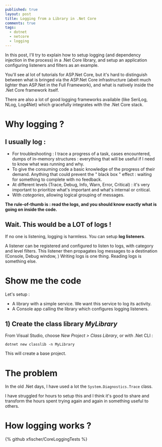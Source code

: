 ```yaml
---
published: true
layout: post
title: Logging from a Library in .Net Core
comments: true
tags:
  - dotnet
  - netcore
  - logging
---
```

In this post, I'll try to explain how to setup logging (and dependency injection in the process) in a .Net Core library, and setup an application configuring listeners and filters as an example.

You'll see al lot of tutorials for ASP.Net Core, but it's hard to distinguish between what is bringed via the ASP.Net Core infrastructure (abeit much lighter than ASP.Net in the Full Framework), and what is natively inside the .Net Core framework itself.

There are also a lot of good logging frameworks available (like SeriLog, NLog, Log4Net) which gracefully integrates with the .Net Core stack.

# Why logging ?

## I usually log :

- For troubleshooting : I trace a progress of a task, cases encountered, dumps of in-memory structures : everything that will be useful if I need to know what was running and why.
- To give the consuming code a basic knowledge of the progress of their demand. Anything that could prevent the " black box " effect : waiting for something to complete with no feedback.
- At different levels (Trace, Debug, Info, Warn, Error, Critical) : it's very important to prioritize what's important and what's internal or critical.
- With *categories*, allowing logical grouping of messages.

**The rule-of-thumb is : read the logs, and you should know exactly what is going on inside the code.**

## Wait. This would be a LOT of logs !

If no one is listening, logging is harmless. You can setup  **log listeners**.

A listener can be registered and configured to listen to logs, with category and level filters. This listener then propagates log messages to a destination (Console, Debug window, ) Writing logs is one thing. Reading logs is something else.

# Show me the code

Let's setup :

- A library with a simple service. We want this service to log its activity.
- A Console app calling the library which configures logging listeners.

## 1) Create the class library *MyLibrary*

From Visual Studio, choose *New Project > Class Library*,
or with .Net CLI :
```
dotnet new classlib -n MyLibrary
```
This will create a base project.

# The problem
In the old .Net days, I have used a lot the ```System.Diagnostics.Trace``` class.

I have struggled for hours to setup this and I think it's good to share and transform the hours spent trying again and again in something useful to others.

# How logging works ?


{% github xfischer/CoreLoggingTests %}
